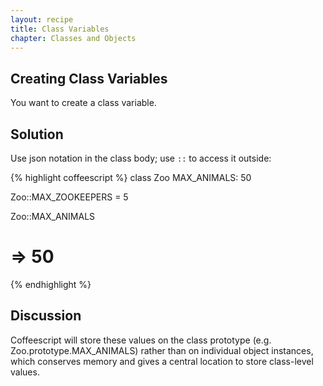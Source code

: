 ```yaml
---
layout: recipe
title: Class Variables
chapter: Classes and Objects
---
```

## Creating Class Variables

You want to create a class variable.

## Solution

Use json notation in the class body; use `::` to access it outside:

{% highlight coffeescript %}
class Zoo
  MAX_ANIMALS: 50

Zoo::MAX_ZOOKEEPERS = 5

Zoo::MAX_ANIMALS
# => 50
{% endhighlight %}

## Discussion

Coffeescript will store these values on the class prototype (e.g. Zoo.prototype.MAX_ANIMALS) rather than on individual object instances, which conserves memory and gives a central location to store class-level values.
